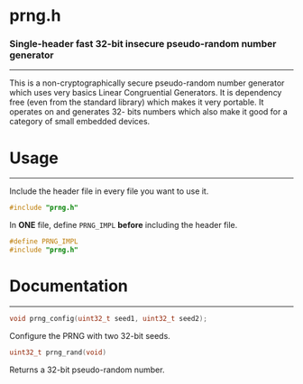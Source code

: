 # prng.h
### Single-header fast 32-bit insecure pseudo-random number generator
---

This is a non-cryptographically secure pseudo-random number generator which uses
very basics Linear Congruential Generators. It is dependency free (even from the
standard library) which makes it very portable. It operates on and generates 32-
bits numbers which also make it good for a category of small embedded devices.

# Usage
---

Include the header file in every file you want to use it.
```c
#include "prng.h"
```

In **ONE** file, define `PRNG_IMPL` **before** including the header file.
```c
#define PRNG_IMPL
#include "prng.h"
```

# Documentation
---

```c
void prng_config(uint32_t seed1, uint32_t seed2);
```
Configure the PRNG with two 32-bit seeds.

```c
uint32_t prng_rand(void)
```
Returns a 32-bit pseudo-random number.
